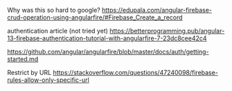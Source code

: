 Why was this so hard to google?  https://edupala.com/angular-firebase-crud-operation-using-angularfire/#Firebase_Create_a_record

authentication article (not tried yet) https://betterprogramming.pub/angular-13-firebase-authentication-tutorial-with-angularfire-7-23dc8cee42c4

https://github.com/angular/angularfire/blob/master/docs/auth/getting-started.md

Restrict by URL https://stackoverflow.com/questions/47240098/firebase-rules-allow-only-specific-url

